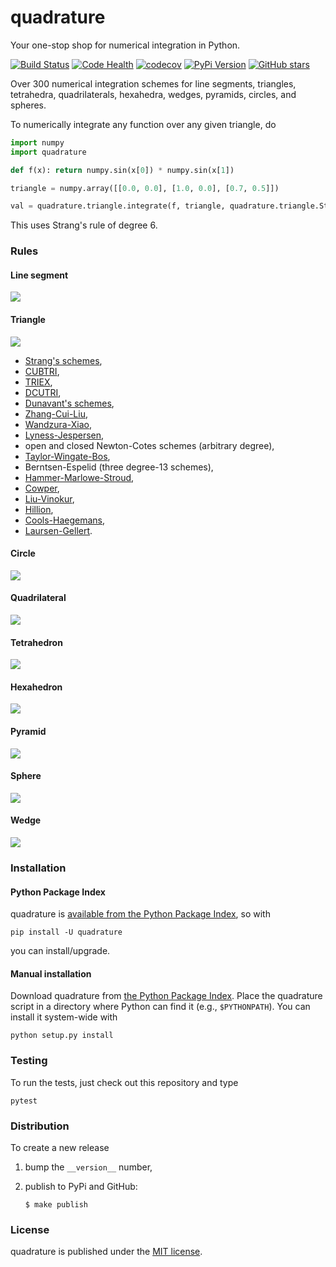 # quadrature

Your one-stop shop for numerical integration in Python.

[![Build Status](https://travis-ci.org/nschloe/quadrature.svg?branch=master)](https://travis-ci.org/nschloe/quadrature)
[![Code Health](https://landscape.io/github/nschloe/quadrature/master/landscape.png)](https://landscape.io/github/nschloe/quadrature/master)
[![codecov](https://codecov.io/gh/nschloe/quadrature/branch/master/graph/badge.svg)](https://codecov.io/gh/nschloe/quadrature)
[![PyPi Version](https://img.shields.io/pypi/v/quadrature.svg)](https://pypi.python.org/pypi/quadrature)
[![GitHub stars](https://img.shields.io/github/stars/nschloe/quadrature.svg?style=social&label=Star&maxAge=2592000)](https://github.com/nschloe/quadrature)

Over 300 numerical integration schemes for line segments, triangles, tetrahedra,
quadrilaterals, hexahedra, wedges, pyramids, circles, and spheres.

To numerically integrate any function over any given triangle, do
```python
import numpy
import quadrature

def f(x): return numpy.sin(x[0]) * numpy.sin(x[1])

triangle = numpy.array([[0.0, 0.0], [1.0, 0.0], [0.7, 0.5]])

val = quadrature.triangle.integrate(f, triangle, quadrature.triangle.Strang(9))
```
This uses Strang's rule of degree 6.

### Rules

#### Line segment
![](https://nschloe.github.io/quadrature/line.png)

#### Triangle
![](https://nschloe.github.io/quadrature/tri.png)

 * [Strang's schemes](http://bookstore.siam.org/wc08/),
 * [CUBTRI](http://dl.acm.org/citation.cfm?id=356001),
 * [TRIEX](http://dl.acm.org/citation.cfm?id=356070&CFID=836775288&CFTOKEN=89206835),
 * [DCUTRI](http://dl.acm.org/citation.cfm?id=131772),
 * [Dunavant's schemes](https://dx.doi.org/10.1002/nme.1620210612),
 * [Zhang-Cui-Liu](http://www.jstor.org/stable/43693493),
 * [Wandzura-Xiao](https://dx.doi.org/10.1016/S0898-1221(03)90004-6),
 * [Lyness-Jespersen](https://dx.doi.org/10.1093/imamat/15.1.19),
 * open and closed Newton-Cotes schemes (arbitrary degree),
 * [Taylor-Wingate-Bos](https://arxiv.org/abs/math/0501496),
 * Berntsen-Espelid (three degree-13 schemes),
 * [Hammer-Marlowe-Stroud](https://doi.org/10.1090/S0025-5718-1956-0086389-6),
 * [Cowper](https://dx.doi.org/10.1002/nme.1620070316),
 * [Liu-Vinokur](https://dx.doi.org/10.1006/jcph.1998.5884),
 * [Hillion](https://dx.doi.org/10.1002/nme.1620110504),
 * [Cools-Haegemans](https://lirias.kuleuven.be/handle/123456789/131869),
 * [Laursen-Gellert](https://dx.doi.org/10.1002/nme.1620120107).

#### Circle
![](https://nschloe.github.io/quadrature/circle.png)

#### Quadrilateral
![](https://nschloe.github.io/quadrature/quad.png)

#### Tetrahedron
![](https://nschloe.github.io/quadrature/tet.png)

#### Hexahedron
![](https://nschloe.github.io/quadrature/hexa.png)

#### Pyramid
![](https://nschloe.github.io/quadrature/pyra.png)

#### Sphere
![](https://nschloe.github.io/quadrature/sphere.png)

#### Wedge
![](https://nschloe.github.io/quadrature/wedge.png)

### Installation

#### Python Package Index

quadrature is [available from the Python Package Index](https://pypi.python.org/pypi/quadrature/), so with
```
pip install -U quadrature
```
you can install/upgrade.

#### Manual installation

Download quadrature from
[the Python Package Index](https://pypi.python.org/pypi/quadrature/).
Place the quadrature script in a directory where Python can find it (e.g.,
`$PYTHONPATH`). You can install it system-wide with
```
python setup.py install
```

### Testing

To run the tests, just check out this repository and type
```
pytest
```

### Distribution

To create a new release

1. bump the `__version__` number,

2. publish to PyPi and GitHub:
    ```
    $ make publish
    ```

### License
quadrature is published under the [MIT license](https://en.wikipedia.org/wiki/MIT_License).
